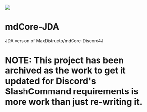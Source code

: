 [![](https://jitpack.io/v/com.gitlab.MaxDistructo/mdCore-jda.svg)](https://jitpack.io/#com.gitlab.MaxDistructo.MaxDistructo/mdCore-jda)
# mdCore-JDA
JDA version of MaxDistructo/mdCore-Discord4J

# NOTE: This project has been archived as the work to get it updated for Discord's SlashCommand requirements is more work than just re-writing it.
